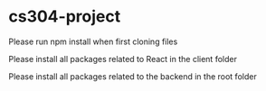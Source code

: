 # cs304-project
Please run npm install when first cloning files </br> 

Please install all packages related to React in the client folder </br> 

Please install all packages related to the backend in the root folder </br>
